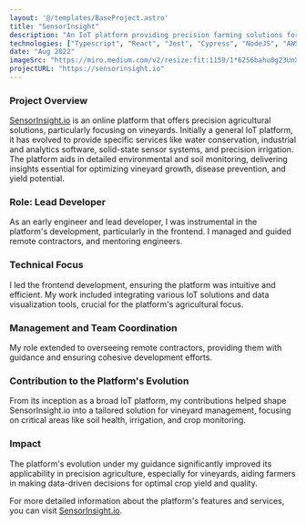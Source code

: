 ```yaml
---
layout: '@/templates/BaseProject.astro'
title: "SensorInsight"
description: "An IoT platform providing precision farming solutions for vineyards"
technologies: ["Typescript", "React", "Jest", "Cypress", "NodeJS", "AWS Lambda"]
date: "Aug 2022"
imageSrc: "https://miro.medium.com/v2/resize:fit:1159/1*62S6bahu0g23UnXq5-4Jwg.png"
projectURL: "https://sensorinsight.io"
---
```



### Project Overview
[SensorInsight.io](https://sensorinsight.io) is an online platform that offers precision agricultural solutions, particularly focusing on vineyards. Initially a general IoT platform, it has evolved to provide specific services like water conservation, industrial and analytics software, solid-state sensor systems, and precision irrigation. The platform aids in detailed environmental and soil monitoring, delivering insights essential for optimizing vineyard growth, disease prevention, and yield potential.

### Role: Lead Developer
As an early engineer and lead developer, I was instrumental in the platform's development, particularly in the frontend. I managed and guided remote contractors, and mentoring engineers.

### Technical Focus
I led the frontend development, ensuring the platform was intuitive and efficient. My work included integrating various IoT solutions and data visualization tools, crucial for the platform's agricultural focus.

### Management and Team Coordination
My role extended to overseeing remote contractors, providing them with guidance and ensuring cohesive development efforts.

### Contribution to the Platform's Evolution
From its inception as a broad IoT platform, my contributions helped shape SensorInsight.io into a tailored solution for vineyard management, focusing on critical areas like soil health, irrigation, and crop monitoring.

### Impact
The platform's evolution under my guidance significantly improved its applicability in precision agriculture, especially for vineyards, aiding farmers in making data-driven decisions for optimal crop yield and quality.

For more detailed information about the platform's features and services, you can visit [SensorInsight.io](https://sensorinsight.io).